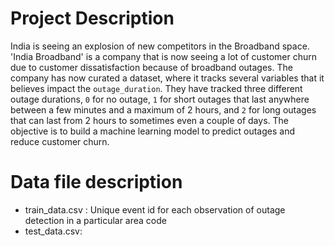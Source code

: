 # Project Description
India is seeing an explosion of new competitors in the Broadband space. 'India Broadband' is a company that is now seeing a lot of customer churn due to customer dissatisfaction because of broadband outages. The company has now curated a dataset, where it tracks several variables that it believes impact the `outage_duration`. They have tracked three different outage durations, `0` for no outage, `1` for short outages that last anywhere between a few minutes and a maximum of 2 hours, and `2` for long outages that can last from 2 hours to sometimes even a couple of days. The objective is to build a machine learning model to predict outages and reduce customer churn.

# Data file description
+ train_data.csv : Unique event id for each observation of outage detection in a particular area code
+ test_data.csv: 